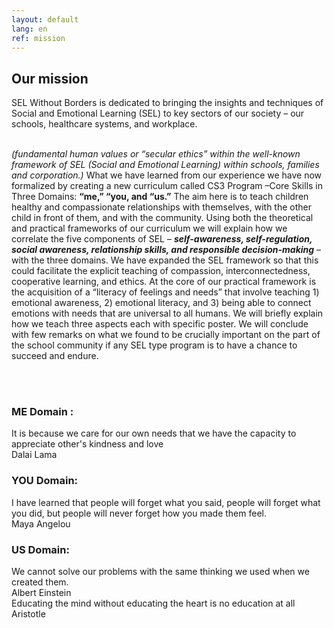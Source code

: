 ```yaml
---
layout: default
lang: en
ref: mission
---
```


<!-- <div class="box">
<div>Institute of Social and Emotional Education</div>
<h2>Better understanding.<br/>
Better learning. Better living.</h2>
</div>

<div class="quote-container">
<span class="quote">
Empathy, Compassion, Gratitude, & Interconnectedness leads to... Healthy Relationships,
Engaged Citizenship and Embracing Shared Common Humanity
</span>
</div> -->

<div class="box">
<h2>Our mission</h2>
</div>

<p>
SEL Without Borders is dedicated to bringing the insights and techniques of Social and Emotional Learning (SEL) to key sectors of our society – our schools, healthcare systems, and workplace.<br/><br/>

<i>(fundamental human values or “secular ethics” within the well-known framework of SEL (Social and Emotional Learning) within schools, families and corporation.)</i> What we have learned from our experience we have now formalized by creating a new curriculum called CS3 Program –Core Skills in Three Domains: <b>“me,” “you, and “us.”</b> The aim here is to teach children healthy and compassionate relationships with themselves, with the other child in front of them, and with the community. Using both the theoretical and practical frameworks of our curriculum we will explain how we correlate the five components of SEL – <b><i>self-awareness, self-regulation, social awareness, relationship skills, and responsible decision-making</i></b> – with the three domains. We have expanded the SEL framework so that this could facilitate the explicit teaching of compassion, interconnectedness, cooperative learning, and ethics. At the core of our practical framework is the acquisition of a “literacy of feelings and needs” that involve teaching 1) emotional awareness, 2) emotional literacy, and 3) being able to connect emotions with needs that are universal to all humans. We will briefly explain how we teach three aspects each with specific poster. We will conclude with few remarks on what we found to be crucially important on the part of the school community if any SEL type program is to have a chance to succeed and endure.
</p>

<br/><br/>

<div class="quote-container">
<h3>ME Domain :</h3>
<span class="quote">
It is because we care for our own needs that we have the capacity to appreciate other's kindness and love
</span>
<div class="author">Dalai Lama</div>
</div>

<div class="quote-container">
<h3>YOU Domain:</h3>
<span class="quote">
I have learned that people will forget what you said, people will forget what you did, but people will never forget how you made them feel.
</span>
<div class="author">Maya Angelou</div>
</div>

<div class="quote-container">
<h3>US Domain:</h3>
<span class="quote">
We cannot solve our problems with the same thinking we used when we created them.
</span>
<div class="author">Albert Einstein</div>

<span class="quote">
Educating the mind without educating the heart is no education at all
</span>
<div class="author">Aristotle</div>
</div>
